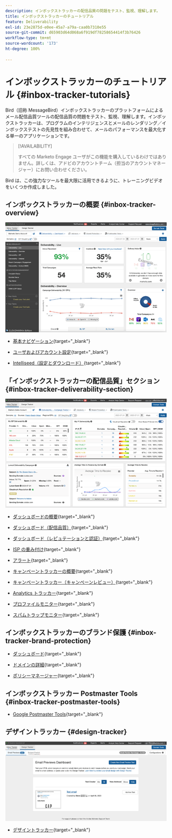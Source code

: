 ```yaml
---
description: インボックストラッカーの配信品質の問題をテスト、監視、理解します。
title: インボックストラッカーのチュートリアル
feature: Deliverability
exl-id: 23e2875d-e0ee-45a7-a79a-caa0b7310e55
source-git-commit: d65903d64d068a6f919df78258654414f3b76426
workflow-type: tm+mt
source-wordcount: '173'
ht-degree: 100%

---
```


# インボックストラッカーのチュートリアル {#inbox-tracker-tutorials}

Bird（旧称 MessageBird）インボックストラッカーのプラットフォームによるメール配信品質ツールの配信品質の問題をテスト、監視、理解します。インボックストラッカーは、プログラムのインテリジェンスとメールのレンダリング／インボックステストの先見性を組み合わせて、メールのパフォーマンスを最大化する単一のアプリケーションです。

>[!AVAILABILITY]
>
>すべての Marketo Engage ユーザがこの機能を購入しているわけではありません。詳しくは、アドビのアカウントチーム（担当のアカウントマネージャー）にお問い合わせください。

Bird は、この強力なツールを最大限に活用できるように、トレーニングビデオをいくつか作成しました。

## インボックストラッカーの概要 {#inbox-tracker-overview}

![](assets/inbox-tracker-tutorials-1.png)

* [基本ナビゲーション](https://veed.io/view/263a0e5e-3b0c-40a4-98a7-945fe28173a1){target="_blank"}

* [ユーザおよびアカウント設定](https://veed.io/view/dae8007a-89b4-4a2a-b666-0e9b12706866){target="_blank"}

* [Intelliseed（設定とダウンロード）](https://veed.io/view/8b9e398e-21c9-49dc-a133-e1d8eb8ba03d){target="_blank"}

## 「インボックストラッカーの配信品質」セクション {#inbox-tracker-deliverability-section}

![](assets/inbox-tracker-tutorials-2.png)

* [ダッシュボードの概要](https://veed.io/view/2d1084f3-b4b4-440b-9977-a3cc3b885bb9){target="_blank"}

* [ダッシュボード（配信品質）](https://veed.io/view/f5dc2e22-3ed1-4024-b6c5-bf346adcc07d){target="_blank"}

* [ダッシュボード（レピュテーションと認証）](https://veed.io/view/ec237f9d-7923-4ddc-8a58-15d58774d382){target="_blank"}

* [ISP の重み付け](https://veed.io/view/bec80e1d-66f2-462c-8470-60610c8a07f7){target="_blank"}

* [アラート](https://veed.io/view/1d968a33-e565-4cd2-b25f-53cca61b4823){target="_blank"}

* [キャンペーントラッカーの概要](https://veed.io/view/8c92bdc5-4131-498c-a450-a518f2e91b17){target="_blank"}

* [キャンペーントラッカー（キャンペーンレビュー）](https://veed.io/view/9c8e18a4-5d9e-495c-ad92-83309f40314a){target="_blank"}

* [Analytics トラッカー](https://veed.io/view/b458f788-07e1-4553-b743-2d469a356ba2){target="_blank"}

* [プロファイルモニター](https://veed.io/view/6ca38d3f-df46-4707-a6cb-dde0fbad470b){target="_blank"}

* [スパムトラップモニター](https://veed.io/view/ce488da2-1688-4584-9c26-27baa9c8ed19){target="_blank"}

## インボックストラッカーのブランド保護 {#inbox-tracker-brand-protection}

* [ダッシュボード](https://veed.io/view/287b425f-2ec8-470b-b993-a654b92b759d){target="_blank"}

* [ドメインの詳細](https://veed.io/view/cb8a4f53-8008-483b-841a-b0878b8bf17b){target="_blank"}

* [ポリシーマネージャー](https://veed.io/view/1036967c-0f77-4fd6-8c40-71553bceef3d){target="_blank"}

## インボックストラッカー Postmaster Tools {#inbox-tracker-postmaster-tools}

* [Google Postmaster Tools](https://veed.io/view/7c89c0d8-ead2-46ad-9709-7509d043442a){target="_blank"}

## デザイントラッカー {#design-tracker}

![](assets/inbox-tracker-tutorials-3.png)

* [デザイントラッカー](https://veed.io/view/3efe7959-d835-4a00-948c-93e4a0394871){target="_blank"}
